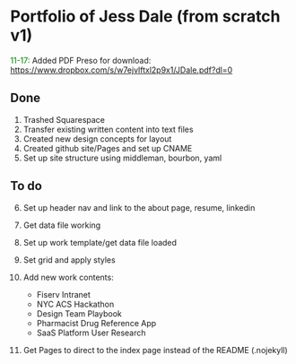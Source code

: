 # Portfolio of Jess Dale (from scratch v1)
<span style="color:green">11-17:</span> Added PDF Preso for download: <https://www.dropbox.com/s/w7ejvlftxl2p9x1/JDale.pdf?dl=0>

## Done
1. Trashed Squarespace
2. Transfer existing written content into text files
3. Created new design concepts for layout
4. Created github site/Pages and set up CNAME
5. Set up site structure using middleman, bourbon, yaml

## To do
6. Set up header nav and link to the about page, resume, linkedin
7. Get data file working
8. Set up work template/get data file loaded
9. Set grid and apply styles
10. Add new work contents: 
    - Fiserv Intranet
    - NYC ACS Hackathon
    - Design Team Playbook 
    - Pharmacist Drug Reference App
    - SaaS Platform User Research
    
11. Get Pages to direct to the index page instead of the README (.nojekyll)
